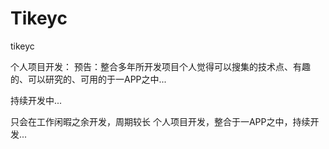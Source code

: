 # Tikeyc
tikeyc

个人项目开发：
预告：整合多年所开发项目个人觉得可以搜集的技术点、有趣的、可以研究的、可用的于一APP之中...

持续开发中...

只会在工作闲暇之余开发，周期较长
个人项目开发，整合于一APP之中，持续开发...
